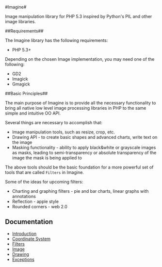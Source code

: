 #Imagine#

Image manipulation library for PHP 5.3 inspired by Python's PIL and other image
libraries.

##Requirements##

The Imagine library has the following requirements:

 - PHP 5.3+

Depending on the chosen Image implementation, you may need one of the following:

 - GD2
 - Imagick
 - Gmagick

##Basic Principles##

The main purpose of Imagine is to provide all the necessary functionality to bring all native low level image processing libraries in PHP to the same simple and intuitive OO API.

Several things are necessary to accomplish that:

* Image manipulation tools, such as resize, crop, etc.
* Drawing API - to create basic shapes and advanced charts, write text on the image
* Masking functionality - ability to apply black&white or grayscale images as masks, leading to semi-transparency or absolute transparency of the image the mask is being applied to

The above tools should be the basic foundation for a more powerful set of tools that are called ``Filters`` in Imagine.

Some of the ideas for upcoming filters:

* Charting and graphing filters - pie and bar charts, linear graphs with annotations
* Reflection - apple style
* Rounded corners - web 2.0

## Documentation ##

 - [Introduction](/avalanche123/Imagine/blob/master/docs/en/introduction.rst "Introduction")
 - [Coordinate System](/avalanche123/Imagine/blob/master/docs/en/coordinates.rst "Coordinate System")
 - [Filters](/avalanche123/Imagine/blob/master/docs/en/filters.rst "Filters and Transformations")
 - [Image](/avalanche123/Imagine/blob/master/docs/en/image.rst "Image")
 - [Drawing](/avalanche123/Imagine/blob/master/docs/en/drawing.rst "Drawing")
 - [Exceptions](/avalanche123/Imagine/blob/master/docs/en/exceptions.rst "Exceptions")